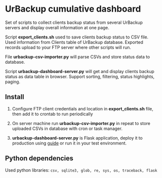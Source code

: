 # UrBackup cumulative dashboard

Set of scripts to collect clients backup status from several UrBackup servers and display overall information at one page.

Script **export_clients.sh** used to save clients backup status to CSV file. Used information from Clients table of UrBackup database. Exported records upload to your FTP server where other scripts will run.

File **urbackup-csv-importer.py** will parse CSVs and store status data to database.

Script **urbackup-dashboard-server.py** will get and display clients backup status as data table in browser. Support sorting, filtering, status highlights, paging.

## Install

1. Configure FTP client credentials and location in **export_clients.sh** file, then add it to crontab to run periodically

2. On server machine run **urbackup-csv-importer.py** in repeat to store uploaded CSVs in database with cron or task manager.

3. **urbackup-dashboard-server.py** is Flask application, deploy it to production using [guide](https://flask.palletsprojects.com/en/2.0.x/deploying/) or run it in your test environment.

## Python dependencies

Used python libraries: `csv, sqlite3, glob, re, sys, os, traceback, flask`